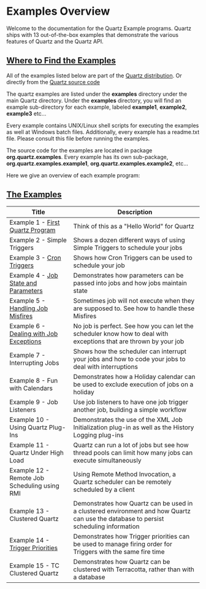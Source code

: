 
# Examples Overview

Welcome to the documentation for the Quartz Example programs. Quartz ships with 13 out-of-the-box examples that demonstrate the various features of Quartz and the Quartz API.


## [Where to Find the Examples](#ExamplesOverview-WheretoFindtheExamples)

All of the examples listed below are part of the [Quartz distribution](../downloads.adoc). Or directly from the [Quartz source code](../../distribution/examples/src/main/java/org/quartz/examples)

The quartz examples are listed under the **examples** directory under the main Quartz directory.  Under the **examples** directory, you will find an example sub-directory for each example, labeled **example1**, **example2**, **example3** etc...

Every example contains UNIX/Linux shell scripts for executing the examples as well at Windows batch files.   Additionally, every example has a readme.txt file.  Please consult this file before running the examples.

The source code for the examples are located in package **org.quartz.examples**.   Every example has its own sub-package, **org.quartz.examples.example1**, **org.quartz.examples.example2**, etc...

Here we give an overview of each example program:

## [The Examples](#ExamplesOverview-TheExamples)

<table>
  <thead>
    <tr>
    <th> Title </th>
    <th> Description </th>
    </tr>
  </thead>
  <tbody>
    <tr>
    <td>Example 1 - <a href="Example1.md">First Quartz Program</a></td>
    <td> Think of this as a "Hello World" for Quartz </td>
    </tr>
    <tr>
    <td> Example 2 - Simple Triggers </td>
    <td> Shows a dozen different ways of using Simple Triggers to schedule your jobs </td>
    </tr>
    <tr>
    <td> Example 3 - <a href="Example3.md">Cron Triggers</a> </td>
    <td> Shows how Cron Triggers can be used to schedule your job </td>
    </tr>
    <tr>
    <td> Example 4 - <a href="Example4.md">Job State and Parameters</a></td>
    <td> Demonstrates how parameters can be passed into jobs and how jobs maintain state </td>
    </tr>
    <tr>
    <td> Example 5 - <a href="Example5.md">Handling Job Misfires</a> </td>
    <td> Sometimes job will not execute when they are supposed to.  See how to handle these Misfires </td>
    </tr>
    <tr>
    <td> Example 6 - <a href="Example6.md">Dealing with Job Exceptions</a> </td>
    <td> No job is perfect.  See how you can let the scheduler know how to deal with exceptions that are thrown by your job </td>
    </tr>
    <tr>
    <td> Example 7 - Interrupting Jobs </td>
    <td> Shows how the scheduler can interrupt your jobs and how to code your jobs to deal with interruptions </td>
    </tr>
    <tr>
    <td> Example 8 - Fun with Calendars </td>
    <td> Demonstrates how a Holiday calendar can be used to exclude execution of jobs on a holiday </td>
    </tr>
    <tr>
    <td> Example 9 - Job Listeners </td>
    <td> Use job listeners to have one job trigger another job, building a simple workflow </td>
    </tr>
    <tr>
    <td> Example 10 - Using Quartz Plug-Ins </td>
    <td> Demonstrates the use of the XML Job Initialization plug-in as well as the History Logging plug-ins </td>
    </tr>
    <tr>
    <td> Example 11 - Quartz Under High Load </td>
    <td> Quartz can run a lot of jobs but see how thread pools can limit how many jobs can execute simultaneously </td>
    </tr>
    <tr>
    <td> Example 12 - Remote Job Scheduling using RMI </td>
    <td> Using Remote Method Invocation, a Quartz scheduler can be remotely scheduled by a client </td>
    </tr>
    <tr>
    <td> Example 13 - Clustered Quartz </td>
    <td> Demonstrates how Quartz can be used in a clustered environment and how Quartz can use the database to persist scheduling information </td>
    </tr>
    <tr>
    <td> Example 14 - <a href="Example14.md">Trigger Priorities</a> </td>
    <td> Demonstrates how Trigger priorities can be used to manage firing order for Triggers with the same fire time </td>
    </tr>
    <tr>
    <td> Example 15 - TC Clustered Quartz  </td>
    <td> Demonstrates how Quartz can be clustered with Terracotta, rather than with a database </td>
    </tr>
  </tbody>
</table>
